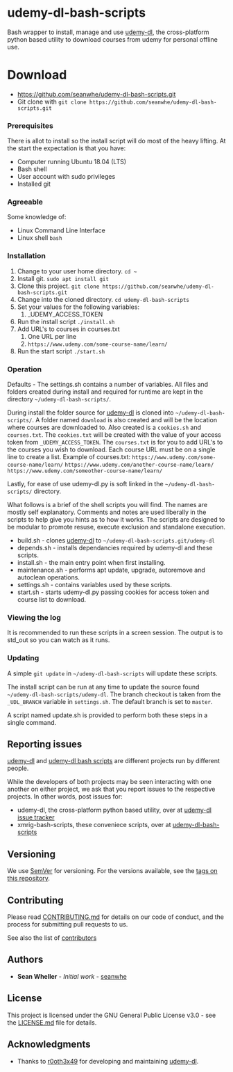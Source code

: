 # udemy-dl-bash-scripts

Bash wrapper to install, manage and use [udemy-dl](https://github.com/r0oth3x49/udemy-dl), the cross-platform python based utility to download courses from udemy for personal offline use.


# Download

* https://github.com/seanwhe/udemy-dl-bash-scripts.git
* Git clone with `git clone https://github.com/seanwhe/udemy-dl-bash-scripts.git`

### Prerequisites

There is allot to install so the install script will do most of the heavy lifting.
At the start the expectation is that you have:
* Computer running Ubuntu 18.04 (LTS)
* Bash shell
* User account with sudo privileges
* Installed git

### Agreeable

Some knowledge of:
* Linux Command Line Interface
* Linux shell `bash`

### Installation

1. Change to your user home directory.
   `cd ~`
1. Install git.
   `sudo apt install git`
1. Clone this project.
   `git clone https://github.com/seanwhe/udemy-dl-bash-scripts.git`
1. Change into the cloned directory.
   `cd udemy-dl-bash-scripts`
1. Set your values for the following variables:
   1. _UDEMY_ACCESS_TOKEN
1. Run the install script
   `./install.sh`
1. Add URL's to courses in courses.txt
   1. One URL per line
   1. `https://www.udemy.com/some-course-name/learn/`
1. Run the start script
   `./start.sh`


### Operation

Defaults - The settings.sh contains a number of variables. All files and folders created during install and required for runtime are kept in the directory `~/udemy-dl-bash-scripts/`.

During install the folder source for [udemy-dl](https://github.com/r0oth3x49/udemy-dl) is cloned into `~/udemy-dl-bash-scripts/`. A folder named `download` is also created and will be the location where courses are downloaded to. 
Also created is a `cookies.sh` and `courses.txt`. The `cookies.txt` will be created with the value of your access token from `_UDEMY_ACCESS_TOKEN`. The `courses.txt` is for you to add URL's to the courses you wish to download. Each course URL must be on a single line to create a list. Example of courses.txt:
`https://www.udemy.com/some-course-name/learn/`
`https://www.udemy.com/another-course-name/learn/`
`https://www.udemy.com/someother-course-name/learn/`

Lastly, for ease of use udemy-dl.py is soft linked in the `~/udemy-dl-bash-scripts/` directory.

What follows is a brief of the shell scripts you will find. The names are mostly self explanatory.
Comments and notes are used liberally in the scripts to help give you hints as to how it works.
The scripts are designed to be modular to promote resuse, execute exclusion and standalone execution.

* build.sh - clones [udemy-dl](https://github.com/r0oth3x49/udemy-dl) to `~/udemy-dl-bash-scripts.git/udemy-dl`
* depends.sh - installs dependancies required by udemy-dl and these scripts.
* install.sh - the main entry point when first installing.
* maintenance.sh - performs apt update, upgrade, autoremove and autoclean operations.
* settings.sh - contains variables used by these scripts.
* start.sh - starts udemy-dl.py passing cookies for access token and course list to download.

### Viewing the log
It is recommended to run these scripts in a screen session. The output is to std_out so you can watch as it runs.

### Updating
A simple `git update` in `~/udemy-dl-bash-scripts` will update these scripts.

The install script can be run at any time to update the source found `~/udemy-dl-bash-scripts/udemy-dl`.
The branch checkout is taken from the `_UDL_BRANCH` variable in `settings.sh`. The default branch is set to `master`.

A script named update.sh is provided to perform both these steps in a single command.

## Reporting issues

[udemy-dl](https://github.com/r0oth3x49/udemy-dl) and [udemy-dl bash scripts](https://github.com/seanwhe/udemy-dl-bash-scripts) are different projects run by different people.

While the developers of both projects may be seen interacting with one another on either project, we ask that you report issues to the respective projects.
In other words, post issues for:
* udemy-dl, the cross-platform python based utility, over at [udemy-dl issue tracker](https://github.com/r0oth3x49/udemy-dl/issues)
* xmrig-bash-scripts, these conveniece scripts, over at [udemy-dl-bash-scripts](https://github.com/seanwhe/udemy-dl-bash-scripts/issues)

## Versioning

We use [SemVer](http://semver.org/) for versioning. For the versions available, see the [tags on this repository](https://github.com/seanwhe/udemy-dl-bash-scripts/tags).

## Contributing
Please read [CONTRIBUTING.md](https://gist.github.com/PurpleBooth/b24679402957c63ec426) for details on our code of conduct, and the process for submitting pull requests to us.

See also the list of [contributors](https://github.com/seanwhe/udemy-dl-bash-scripts/CONTRIBUTORS) 

## Authors

* **Sean Wheller** - *Initial work* - [seanwhe](https://github.com/seanwhe)

## License

This project is licensed under the GNU General Public License v3.0 - see the [LICENSE.md](LICENSE.md) file for details.

## Acknowledgments

* Thanks to [r0oth3x49](https://github.com/r0oth3x49) for developing and maintaining [udemy-dl](https://github.com/r0oth3x49/udemy-dl).
